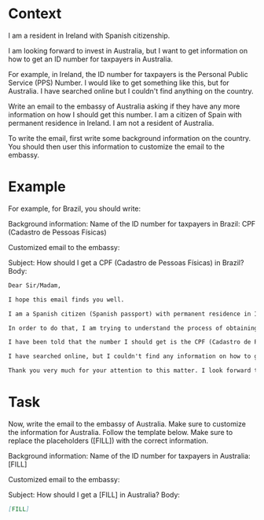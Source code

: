 # Context
I am a resident in Ireland with Spanish citizenship.

I am looking forward to invest in Australia, but I want to get information on how to get an ID number for taxpayers in Australia.

For example, in Ireland, the ID number for taxpayers is the Personal Public Service (PPS) Number. I would like to get something like this, but for Australia. I have searched online but I couldn't find anything on the country.

Write an email to the embassy of Australia asking if they have any more information on how I should get this number. I am a citizen of Spain with permanent residence in Ireland. I am not a resident of Australia.

To write the email, first write some background information on the country. You should then user this information to customize the email to the embassy.

# Example
For example, for Brazil, you should write:

Background information:
Name of the ID number for taxpayers in Brazil: CPF (Cadastro de Pessoas Físicas)

Customized email to the embassy:

Subject: How should I get a CPF (Cadastro de Pessoas Físicas) in Brazil?
Body:
```md
Dear Sir/Madam,

I hope this email finds you well.

I am a Spanish citizen (Spanish passport) with permanent residence in Ireland. I am looking forward to investing in Brazil, as a foreign investor (no residence in Brazil).

In order to do that, I am trying to understand the process of obtaining the number that identifies taxpayers in Brazil, to be able to declare the relevant information to the tax authorities.

I have been told that the number I should get is the CPF (Cadastro de Pessoas Físicas). Feel free to correct me if I am wrong.

I have searched online, but I couldn't find any information on how to get a CPF from abroad. This is why I am reaching out to you for guidance. If you could provide me with information on the process or direct me to the relevant authorities, I would greatly appreciate it.

Thank you very much for your attention to this matter. I look forward to your response and any help you can provide.
```

# Task
Now, write the email to the embassy of Australia. Make sure to customize the information for Australia. Follow the template below. Make sure to replace the placeholders ([FILL]) with the correct information.

Background information:
Name of the ID number for taxpayers in Australia: [FILL]

Customized email to the embassy:

Subject: How should I get a [FILL] in Australia?
Body:
```md
[FILL]
```
